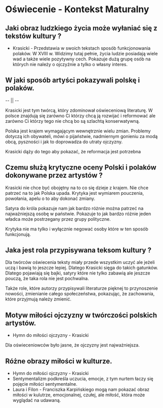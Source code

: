 # Oświecenie - Kontekst Maturalny

## Jaki obraz ludzkiego życia może wyłaniać się z tekstów kultury ?

- Krasicki - Przedstawia w swoich tekstach sposób funkcjonowania polaków. W XVIII w. Widzimy tutaj pełnie, życia ludzie posiadają wiele wad a także wiele pozytywny cech. Pokazuje dużą grupę osób na których nie należy o ojczyźnie a tylko o własny interes.

## W jaki sposób artyści pokazywali polskę i polaków.

-- || --

Krasicki jest tym twórcą, który zdominował oświeceniową literaturę. W polsce znajdują się zarówno Ci którzy chcą ją rozwijać i reformować ale zarówno Ci którzy tego nie chcą bo są szlachtą konserwatywną.

Polska jest krajem wymagającym wewnętrznie wielu zmian. Problemy dotyczą ich obywateli, mówi o pijaństwie, nadmiernym gonieniu za modą obcą, pyszności i jak to doprowadza do utraty ojczyzny.

Krasicki dąży do tego aby pokazać, że reformacja jest potrzebna

## Czemu służą krytyczne oceny Polski i polaków dokonywane przez artystów ?

Krasicki nie chce być obojętny na to co się dzieje z krajem. Nie chce patrzeć na to jak Polska upada. Krytyka jest wymiarem pouczenia, powołania, apelu o to aby dokonać zmiany.

Satyra do króla pokazuje nam jak bardzo różnie można patrzeć na najważniejszą osobę w państwie. Pokazuje to jak bardzo różnie jeden władca może postrzegany przez grupy polityczne.

Krytyka nie ma tylko i wyłącznie negować osoby które w ten sposób funkcjonują.

## Jaka jest rola przypisywana teksom kultury ?

Dla twórców oświecenia teksty miały przede wszystkim uczyć ale jeżeli uczą i bawią to jeszcze lepiej. Dlatego Krasicki sięga do takich gatunków. Dlatego pojawiają się bajki, satyry które nie tylko zabawią ale jeszcze pouczą, że taka rola nie jest pochwalna.

Także role, które autorzy przypisywali literaturze pięknej to przynoszenie nowości, zmienianie całego społeczeństwa, pokazując, że zachowania, które przyjmują należy zmienić.

## Motyw miłości ojczyzny w twórczości polskich artystów.

- Hymn do miłości ojczyzny - Krasicki

Dla oświeceniowców było jasne, że ojczyzny jest najważniejsza.

## Różne obrazy miłości w kulturze.

- Hymn do miłości ojczyzny - Krasicki
- Sentymentalizm podkreśla uczucia, emocje, z tym nurtem łaczy się pojęcie miłości sentymentalne.
- Laura i Filon - Franciszka Karpińskiego mogą nam pokazać obraz miłości w kulutrze, emocjonalnej, czułej, ale miłość, która może wyglądać na udawaną.

